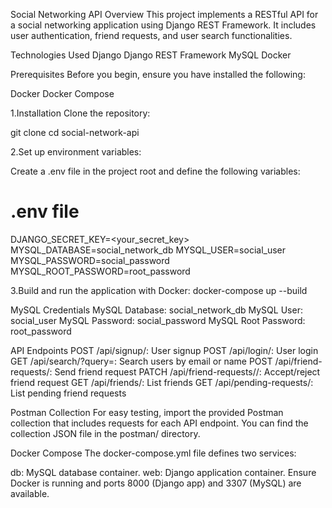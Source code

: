 Social Networking API
Overview
This project implements a RESTful API for a social networking application using Django REST Framework. It includes user authentication, friend requests, and user search functionalities.

Technologies Used
Django
Django REST Framework
MySQL
Docker

Prerequisites
Before you begin, ensure you have installed the following:

Docker
Docker Compose

1.Installation
Clone the repository:

git clone <repo-url>
cd social-network-api

2.Set up environment variables:

Create a .env file in the project root and define the following variables:

# .env file
DJANGO_SECRET_KEY=<your_secret_key>
MYSQL_DATABASE=social_network_db
MYSQL_USER=social_user
MYSQL_PASSWORD=social_password
MYSQL_ROOT_PASSWORD=root_password

3.Build and run the application with Docker:
docker-compose up --build

MySQL Credentials
MySQL Database: social_network_db
MySQL User: social_user
MySQL Password: social_password
MySQL Root Password: root_password


API Endpoints
POST /api/signup/: User signup
POST /api/login/: User login
GET /api/search/?query=<query>: Search users by email or name
POST /api/friend-requests/: Send friend request
PATCH /api/friend-requests/<id>/: Accept/reject friend request
GET /api/friends/: List friends
GET /api/pending-requests/: List pending friend requests

Postman Collection
For easy testing, import the provided Postman collection that includes requests for each API endpoint. You can find the collection JSON file in the postman/ directory.

Docker Compose
The docker-compose.yml file defines two services:

db: MySQL database container.
web: Django application container.
Ensure Docker is running and ports 8000 (Django app) and 3307 (MySQL) are available.